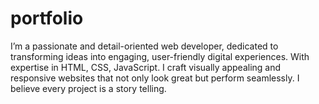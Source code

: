 # portfolio
I’m a passionate and detail-oriented web developer, dedicated to transforming ideas into engaging, user-friendly digital experiences. With expertise in HTML, CSS, JavaScript. I craft visually appealing and responsive websites that not only look great but perform seamlessly. I believe every project is a story telling.
